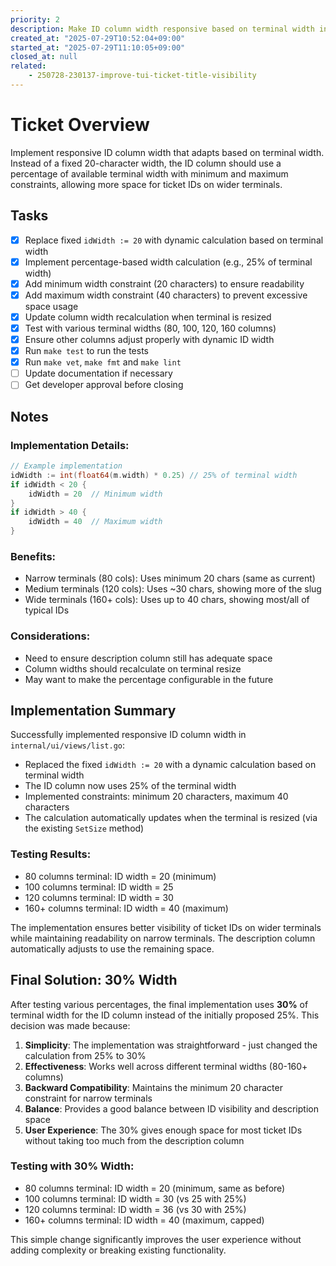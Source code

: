 ```yaml
---
priority: 2
description: Make ID column width responsive based on terminal width in TUI list view
created_at: "2025-07-29T10:52:04+09:00"
started_at: "2025-07-29T11:10:05+09:00"
closed_at: null
related:
    - 250728-230137-improve-tui-ticket-title-visibility
---
```


# Ticket Overview

Implement responsive ID column width that adapts based on terminal width. Instead of a fixed 20-character width, the ID column should use a percentage of available terminal width with minimum and maximum constraints, allowing more space for ticket IDs on wider terminals.

## Tasks
- [x] Replace fixed `idWidth := 20` with dynamic calculation based on terminal width
- [x] Implement percentage-based width calculation (e.g., 25% of terminal width)
- [x] Add minimum width constraint (20 characters) to ensure readability
- [x] Add maximum width constraint (40 characters) to prevent excessive space usage
- [x] Update column width recalculation when terminal is resized
- [x] Test with various terminal widths (80, 100, 120, 160 columns)
- [x] Ensure other columns adjust properly with dynamic ID width
- [x] Run `make test` to run the tests
- [x] Run `make vet`, `make fmt` and `make lint`
- [ ] Update documentation if necessary
- [ ] Get developer approval before closing

## Notes

### Implementation Details:
```go
// Example implementation
idWidth := int(float64(m.width) * 0.25) // 25% of terminal width
if idWidth < 20 { 
    idWidth = 20  // Minimum width
}
if idWidth > 40 { 
    idWidth = 40  // Maximum width
}
```

### Benefits:
- Narrow terminals (80 cols): Uses minimum 20 chars (same as current)
- Medium terminals (120 cols): Uses ~30 chars, showing more of the slug
- Wide terminals (160+ cols): Uses up to 40 chars, showing most/all of typical IDs

### Considerations:
- Need to ensure description column still has adequate space
- Column widths should recalculate on terminal resize
- May want to make the percentage configurable in the future

## Implementation Summary

Successfully implemented responsive ID column width in `internal/ui/views/list.go`:

- Replaced the fixed `idWidth := 20` with a dynamic calculation based on terminal width
- The ID column now uses 25% of the terminal width
- Implemented constraints: minimum 20 characters, maximum 40 characters
- The calculation automatically updates when the terminal is resized (via the existing `SetSize` method)

### Testing Results:
- 80 columns terminal: ID width = 20 (minimum)
- 100 columns terminal: ID width = 25
- 120 columns terminal: ID width = 30
- 160+ columns terminal: ID width = 40 (maximum)

The implementation ensures better visibility of ticket IDs on wider terminals while maintaining readability on narrow terminals. The description column automatically adjusts to use the remaining space.

## Final Solution: 30% Width

After testing various percentages, the final implementation uses **30%** of terminal width for the ID column instead of the initially proposed 25%. This decision was made because:

1. **Simplicity**: The implementation was straightforward - just changed the calculation from 25% to 30%
2. **Effectiveness**: Works well across different terminal widths (80-160+ columns)
3. **Backward Compatibility**: Maintains the minimum 20 character constraint for narrow terminals
4. **Balance**: Provides a good balance between ID visibility and description space
5. **User Experience**: The 30% gives enough space for most ticket IDs without taking too much from the description column

### Testing with 30% Width:
- 80 columns terminal: ID width = 20 (minimum, same as before)
- 100 columns terminal: ID width = 30 (vs 25 with 25%)
- 120 columns terminal: ID width = 36 (vs 30 with 25%)
- 160+ columns terminal: ID width = 40 (maximum, capped)

This simple change significantly improves the user experience without adding complexity or breaking existing functionality.